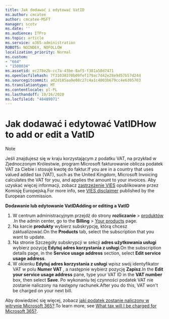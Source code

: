 ```yaml
---
title: Jak dodawać i edytować VatID
ms.author: cmcatee
author: cmcatee-MSFT
manager: scotv
ms.date: ''
ms.audience: ITPro
ms.topic: article
ms.service: o365-administration
ROBOTS: NOINDEX, NOFOLLOW
localization_priority: Normal
ms.custom:
- "664"
- "1500034"
ms.assetid: ec278e2b-cc7a-43be-8af5-f381a50d7471
ms.openlocfilehash: 7f31038370b09fef179ac7d42e28e9d57b57d24d
ms.sourcegitcommit: ad2d185aa9e08c27c4a1c4803b679cc4e6305703
ms.translationtype: MT
ms.contentlocale: pl-PL
ms.lasthandoff: 10/16/2020
ms.locfileid: "48489071"
---
```

# <a name="how-to-add-or-edit-a-vatid"></a><span data-ttu-id="4eb6b-102">Jak dodawać i edytować VatID</span><span class="sxs-lookup"><span data-stu-id="4eb6b-102">How to add or edit a VatID</span></span>

> [!NOTE]
> <span data-ttu-id="4eb6b-103">Jeśli znajdujesz się w kraju korzystającym z podatku VAT, na przykład w Zjednoczonym Królestwie, program Microsoft fakturowanie oblicza podatek VAT za Ciebie i stosuje kwotę do faktur.</span><span class="sxs-lookup"><span data-stu-id="4eb6b-103">If you are in a country that uses valued added tax (VAT), such as the United Kingdom, Microsoft Invoicing calculates the VAT for you, and applies the amount to your invoices.</span></span> <span data-ttu-id="4eb6b-104">Aby uzyskać więcej informacji, zobacz [zastrzeżenie VIES](https://go.microsoft.com/fwlink/p/?LinkID=841741) opublikowane przez Komisję Europejską.</span><span class="sxs-lookup"><span data-stu-id="4eb6b-104">For more info, see [VIES disclaimer](https://go.microsoft.com/fwlink/p/?LinkID=841741) published by the European commission.</span></span>

<span data-ttu-id="4eb6b-105">**Dodawanie lub edytowanie VatID**</span><span class="sxs-lookup"><span data-stu-id="4eb6b-105">**Adding or editing a VatID**</span></span>

1. <span data-ttu-id="4eb6b-106">W centrum administracyjnym przejdź do strony **rozliczanie** \> [produktów](https://go.microsoft.com/fwlink/p/?linkid=842054) .</span><span class="sxs-lookup"><span data-stu-id="4eb6b-106">In the admin center, go to the **Billing** \> [Your products](https://go.microsoft.com/fwlink/p/?linkid=842054) page.</span></span>
2. <span data-ttu-id="4eb6b-107">Na karcie **produkty** wybierz subskrypcję, którą chcesz zaktualizować.</span><span class="sxs-lookup"><span data-stu-id="4eb6b-107">On the **Products** tab, select the subscription that you want to update.</span></span>
3. <span data-ttu-id="4eb6b-108">Na stronie Szczegóły subskrypcji w sekcji **adres użytkowania usługi** wybierz pozycję **Edytuj adres korzystania z usługi**.</span><span class="sxs-lookup"><span data-stu-id="4eb6b-108">On the subscription details page, in the **Service usage address** section, select **Edit service usage address**.</span></span>
4. <span data-ttu-id="4eb6b-109">W okienku **Edytuj adres korzystania z usługi** wpisz swój identyfikator VAT w polu **Numer VAT** , a następnie wybierz pozycję **Zapisz**.</span><span class="sxs-lookup"><span data-stu-id="4eb6b-109">In the **Edit your service usage address** pane, type your VAT ID in the **VAT number** box, then select **Save**.</span></span> <span data-ttu-id="4eb6b-110">Po wykonaniu tej czynności podatek VAT nie zostanie naliczony na następny rachunek.</span><span class="sxs-lookup"><span data-stu-id="4eb6b-110">After you do this, VAT won't be charged on your next bill.</span></span>

<span data-ttu-id="4eb6b-111">Aby dowiedzieć się więcej, zobacz [jaki podatek zostanie naliczony w witrynie Microsoft 365?](https://docs.microsoft.com/microsoft-365/commerce/billing-and-payments/tax-information#what-tax-will-i-be-charged).</span><span class="sxs-lookup"><span data-stu-id="4eb6b-111">To learn more, see [What tax will I be charged for Microsoft 365?](https://docs.microsoft.com/microsoft-365/commerce/billing-and-payments/tax-information#what-tax-will-i-be-charged).</span></span>